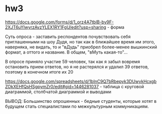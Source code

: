 # hw3

https://docs.google.com/forms/d/1_orz4A7tblB-by9F-2XJT6uYIwyrzAvzYLEX1RY1FgU/edit?usp=sharing - форма

Суть опроса - заставить респондентов почувствовать себя приглашенными на шоу Дудя, но так как в ближайшее время им этого, наверняка, не видать, то и "вДудь" приобрел более-менее вышкинский формат, а оттого и название. В общем, "вМуть какая-то"...

В опросе приняло участие 59 человек, так как я забыл вовремя остановить прием ответов, но я не растерялся и удалил 39 ответов, поэтому в конечном итоге их 20

https://docs.google.com/spreadsheets/d/1bInC9Q7bRbepyk3DUwykHcxgbZOkXEHfQsHSgpymZr0/edit#gid=1446281037 - таблица с круговой диаграммой, столбчатой диаграммой и выводами

ВЫВОД: Большинство опрошенных - бедные студенты, которые хотят в будущем стать специалистами по межкультурным коммуникациям.
